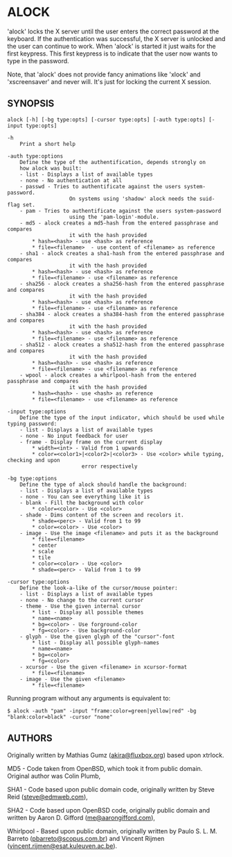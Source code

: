 ALOCK
========

'alock' locks the X server until the user enters the correct password at the keyboard. If the
authentication was successful, the X server is unlocked and the user can continue to work. When
'alock' is started it just waits for the first keypress. This first keypress is to indicate that
the user now wants to type in the password.

Note, that 'alock' does not provide fancy animations like 'xlock' and 'xscreensaver' and never
will. It's just for locking the current X session.


SYNOPSIS
--------

	alock [-h] [-bg type:opts] [-cursor type:opts] [-auth type:opts] [-input type:opts]

	-h
		Print a short help

	-auth type:options
		Define the type of the authentification, depends strongly on
		how alock was built:
		- list - Displays a list of available types
		- none - No authentication at all
		- passwd - Tries to authentificate against the users system-password.
						On systems using 'shadow' alock needs the suid-flag set.
		- pam - Tries to authentificate against the users system-password
						using the 'pam-login'-module.
		- md5 - alock creates a md5-hash from the entered passphrase and compares
						it with the hash provided
			* hash=<hash> - use <hash> as reference
			* file=<filename>  - use content of <filename> as reference
		- sha1 - alock creates a sha1-hash from the entered passphrase and compares
						it with the hash provided
			* hash=<hash> - use <hash> as reference
			* file=<filename> - use <filename> as reference
		- sha256 - alock creates a sha256-hash from the entered passphrase and compares
						it with the hash provided
			* hash=<hash> - use <hash> as reference
			* file=<filename> - use <filename> as reference
		- sha384 - alock creates a sha384-hash from the entered passphrase and compares
						it with the hash provided
			* hash=<hash> - use <hash> as reference
			* file=<filename> - use <filename> as reference
		- sha512 - alock creates a sha512-hash from the entered passphrase and compares
						it with the hash provided
			* hash=<hash> - use <hash> as reference
			* file=<filename> - use <filename> as reference
		- wpool - alock creates a whirlpool-hash from the entered passphrase and compares
						it with the hash provided
			* hash=<hash> - use <hash> as reference
			* file=<filename> - use <filename> as reference
	
	-input type:options
		Define the type of the input indicator, which should be used while typing password:
		- list - Displays a list of available types
		- none - No input feedback for user
		- frame - Display frame on the current display
			* width=<int> - Valid from 1 upwards
			* color=<color1>|<color2>|<color3> - Use <color> while typing, checking and upon
							error respectively

	-bg type:options
		Define the type of alock should handle the background:
		- list - Displays a list of available types
		- none - You can see everything like it is
		- blank - Fill the background with color
			* color=<color> - Use <color>
		- shade - Dims content of the screen and recolors it.
			* shade=<perc> - Valid from 1 to 99
			* color=<color> - Use <color>
		- image - Use the image <filename> and puts it as the background
			* file=<filename>
			* center
			* scale
			* tile
			* color=<color> - Use <color>
			* shade=<perc> - Valid from 1 to 99

	-cursor type:options
		Define the look-a-like of the cursor/mouse pointer:
		- list - Displays a list of available types
		- none - No change to the current cursor
		- theme - Use the given internal cursor
			* list - Display all possible themes
			* name=<name>
			* bg=<color> - Use forground-color
			* fg=<color> - Use background-color
		- glyph - Use the given glyph of the "cursor"-font
			* list - Display all possible glyph-names
			* name=<name>
			* bg=<color>
			* fg=<color>
		- xcursor - Use the given <filename> in xcursor-format
			* file=<filename> 
		- image - Use the given <filename>
			* file=<filename>


Running program without any arguments is equivalent to:

	$ alock -auth "pam" -input "frame:color=green|yellow|red" -bg "blank:color=black" -cursor "none"


AUTHORS
-------
Originally written by Mathias Gumz (<akira@fluxbox.org>) based upon xtrlock.

MD5 -
Code taken from OpenBSD, which took it from public domain.
Original author was Colin Plumb,

SHA1 -
Code based upon public domain code, originally written by
Steve Reid (<steve@edmweb.com>),

SHA2 -
Code based upon OpenBSD code, originally public domain and
written by Aaron D. Gifford (<me@aarongifford.com>),

Whirlpool -
Based upon public domain, originally written by
Paulo S. L. M. Barreto (<pbarreto@scopus.com.br>) and
Vincent Rijmen (<vincent.rijmen@esat.kuleuven.ac.be>).
